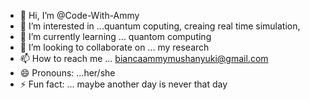 - 👋 Hi, I’m @Code-With-Ammy
- 👀 I’m interested in ...quantum coputing, creaing real time simulation, 
- 🌱 I’m currently learning ... quantom computing 
- 💞️ I’m looking to collaborate on ... my research 
- 📫 How to reach me ... biancaammymushanyuki@gmail.com
- 😄 Pronouns: ...her/she
- ⚡ Fun fact: ... maybe another day is never that day 

<!---
Code-With-Ammy/Code-With-Ammy is a ✨ special ✨ repository because its `README.md` (this file) appears on your GitHub profile.
You can click the Preview link to take a look at your changes.
--->
